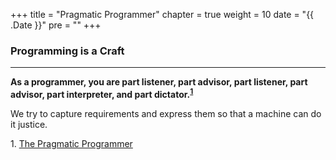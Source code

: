+++
title = "Pragmatic Programmer"
chapter = true
weight = 10
date = "{{ .Date }}"
pre = "<b></b>"
+++

### Programming is a Craft
---

**As a programmer, you are part listener, part advisor, part listener, part advisor, part interpreter, and part dictator.<sup>[1](#1)</sup>**

We try to capture requirements and express them so that a machine can do it justice. 

<a name="1">1</a>. [The Pragmatic Programmer](https://en.wikipedia.org/wiki/The_Pragmatic_Programmer)
